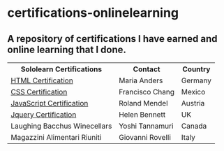 # certifications-onlinelearning
<h2>A repository of certifications I have earned and online learning that I done.</h2>

<table>
  <tr>
    <th>Sololearn Certifications</th>
    <th>Contact</th>
    <th>Country</th>
  </tr>
  <tr>
    <td><a href="https://www.sololearn.com/Certificate/1014-324133/pdf/">HTML Certification</a></td>
    <td>Maria Anders</td>
    <td>Germany</td>
  </tr>
  <tr>
    <td><a href="https://www.sololearn.com/Certificate/1023-324133/pdf/">CSS Certification</a></td>
    <td>Francisco Chang</td>
    <td>Mexico</td>
  </tr>
  <tr>
    <td><a href="https://www.sololearn.com/Certificate/1024-324133/pdf/">JavaScript Certification</a></td>
    <td>Roland Mendel</td>
    <td>Austria</td>
  </tr>
  <tr>
    <td><a href="https://www.sololearn.com/Certificate/1082-324133/pdf/">Jquery Certification</a></td>
    <td>Helen Bennett</td>
    <td>UK</td>
  </tr>
  <tr>
    <td>Laughing Bacchus Winecellars</td>
    <td>Yoshi Tannamuri</td>
    <td>Canada</td>
  </tr>
  <tr>
    <td>Magazzini Alimentari Riuniti</td>
    <td>Giovanni Rovelli</td>
    <td>Italy</td>
  </tr>
</table>
